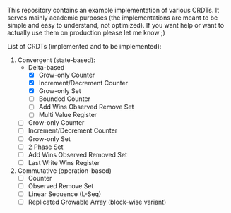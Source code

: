 This repository contains an example implementation of various CRDTs. It serves mainly academic purposes (the implementations are meant to be simple and easy to understand, not optimized). If you want help or want to actually use them on production please let me know ;)

List of CRDTs (implemented and to be implemented):

1. Convergent (state-based):
    - Delta-based
        - [x] Grow-only Counter
        - [x] Increment/Decrement Counter
        - [x] Grow-only Set
        - [ ] Bounded Counter
        - [ ] Add Wins Observed Remove Set
        - [ ] Multi Value Register
    - [ ] Grow-only Counter
    - [ ] Increment/Decrement Counter
    - [ ] Grow-only Set
    - [ ] 2 Phase Set
    - [ ] Add Wins Observed Removed Set
    - [ ] Last Write Wins Register

1. Commutative (operation-based)
    - [ ] Counter
    - [ ] Observed Remove Set
    - [ ] Linear Sequence (L-Seq)
    - [ ] Replicated Growable Array (block-wise variant)